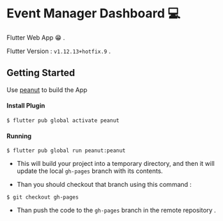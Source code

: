 # Event Manager Dashboard 💻


Flutter Web App 😁 .

Flutter Version : `v1.12.13+hotfix.9` . 


## Getting Started

Use [peanut](https://pub.dev/packages/peanut#-readme-tab-) to build the App


#### Install Plugin

```shell
$ flutter pub global activate peanut
```

#### Running

```shell
$ flutter pub global run peanut:peanut
```

* This will build your project into a temporary directory, and then it will update the local `gh-pages` branch with its contents. 

* Than you should checkout that branch using this command :


```shell
$ git checkout gh-pages
```

* Than push the code to the `gh-pages` branch in the remote repository .
